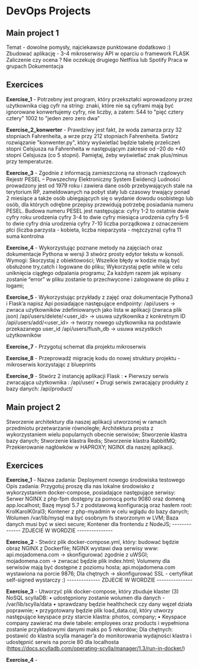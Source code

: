 # DevOps Projects

## Main project 1 
Temat - dowolne pomysły, najciekawsze punktowane dodatkowo :)
Zbudować aplikację - 3-4 mikroserwisy API w oparciu o framework FLASK
Zaliczenie czy ocena ?
Nie oczekuję drugiego Netflixa lub Spotify
Praca w grupach
Dokumentacja

## Exercices
**Exercise_1** - Potrzebny jest program, który przekształci wprowadzony przez użytkownika ciąg cyfr na string: znaki, które nie są cyframi mają być ignorowane konwertujemy cyfry, nie liczby, a zatem: 544 to "pięć cztery cztery" 1002 to "jeden zero zero dwa"

**Exercise_2_konwerter** - Prawdziwy jest fakt, że woda zamarza przy 32 stopniach Fahrenheita, a wrze przy 212 stopniach Fahrenheita. Swtórz rozwiązanie "konwenter.py", który wyświetlać będzie tabelę przeliczeń stopni Celsjusza na Fahrenheita w następującym zakresie od –20 do +40 stopni Celsjusza (co 5 stopni). Pamiętaj, żeby wyświetlać znak plus/minus przy temperaturze.

**Exercise_3** - Zgodnie z informacją zamieszczoną na stronach rządowych Rejestr PESEL – Powszechny Elektroniczny System Ewidencji Ludności prowadzony jest od 1979 roku i zawiera dane osób przebywających stale na terytorium RP, zameldowanych na pobyt stały lub czasowy trwający ponad 2 miesiące a także osób ubiegających się o wydanie dowodu osobistego lub osób, dla których odrębne przepisy przewidują potrzebę posiadania numeru PESEL.
Budowa numeru PESEL jest następująca:
cyfry 1-2 to ostatnie dwie cyfry roku urodzenia
cyfry 3-4 to dwie cyfry miesiąca urodzenia
cyfry 5-6 to dwie cyfry dnia urodzenia
cyfry 7-10 liczba porządkowa z oznaczeniem płci (liczba parzysta - kobieta, liczba nieparzysta - mężczyzna)
cyfra 11 suma kontrolna

**Exercise_4** - Wykorzystując poznane metody na zajęciach oraz dokumentacje Pythona w wersji 3 stwórz prosty edytor tekstu w konsoli.
Wymogi:
Skorzystaj z obiektowości;
Wszelkie błędy w kodzie mają być obsłużone try,catch i logowane do pliku;
Wykorzystaj pętle while w celu uniknięcia ciągłego odpalania programu;
Za każdym razem jak wpisany zostanie “error” w pliku zostanie to przechwycone i zalogowane do pliku z logami;


**Exercise_5** - Wykorzystując przykłady z zajęć oraz dokumentacje Pythona3 i Flask’a napisz Api posiadające następujące endpointy:
/api/users -> zwraca użytkowników zdefiniowanych jako lista w aplikacji (zwraca plik json)
/api/users/delete/<user_id> -> usuwa użytkownika z konkretnym ID
/api/users/add/<user_id> -> tworzy nowego użytkownika na podstawie przekazanego user_id
/api/users/flush_db -> usuwa wszystkich użytkowników

**Exercise_7** - Przygotuj schemat dla projektu mikroserwis

**Exercise_8** - Przeprowadź migrację kodu do nowej struktury projektu - mikroserwis korzystając z blueprints


**Exercise_9** - Stwórz 2 instancję aplikacji Flask :
•	Pierwszy serwis zwracająca użytkownika : /api/user/<id>
•	Drugi serwis zwracający produkty z bazy danych: /api/product/<id>


## Main project 2
Stworzenie architektury dla naszej aplikacji utworzonej w ramach przedmiotu przetwarzanie równoległe;
Architektura prosta z wykorzystaniem wielu popularnych obecnie serwisów;
Stworzenie klastra bazy danych;
Stworzenie klastra Redis;
Stworzenie klastra RabbitMQ;
Przekierowanie nagłówków w HAPROXY;
NGINX dla naszej aplikacji.

## Exercices

**Exercise_1** - Nazwa zadania: Deployment nowego środowiska testowego
Opis zadania: Przygotuj proszę dla nas lokalne środowisko z wykorzystaniem docker-compose, posiadające następujące serwisy:
Serwer NGINX z php-fpm dostępny za pomocą portu 9080 oraz domeną app.localhost;
Bazę mysql 5.7 z podstawową konfiguracją oraz hasłem root: KrolKarolK0ral3;
Kontener z php-myadmin w celu wglądu do bazy danych;
Wolumen /var/lib/mysql ma być osobnym fs stworzonym w LVM;
Baza danych musi być w sieci secure;
Kontener dla frontendu z NodeJS;   -------------- ZDJECIE W WORDZIE ---------------

**Exercise_2** - Stwórz plik docker-compose.yml, który:
budować będzie obraz NGINX z Dockerfile;
NGINX wystawi dwa serwisy www:
api.mojadomena.com -> skonfigurować zgodnie z uWSGI;
mojadomena.com -> zwracać będzie plik index.html;
Volumeny dla serwisów mają być dostępne z poziomu hosta;
api.mojadomena.com wystawiona na porcie 9876;
Dla chętnych -> skonfigurować SSL - certyfikat self-signed wystarczy :)
									-------------- ZDJECIE W WORDZIE ---------------

**Exercise_3** - Utworzyć plik docker-compose, który zbuduje klaster (3) NoSQL scyllaDB:
•	udostępniony zostanie wolumen dla danych - /var/lib/scylla/data
•	sprawdzany będzie healthcheck czy dany węzeł działa poprawnie;
•	przygotowany będzie plik load_data.cql, który utworzy następujące keyspace przy starcie klastra: photos, company;
•	Keyspace company zawierać ma dwie tabele: employees oraz products i wypełniona zostanie przykładowymi danymi maks po 5 rekordów;
Dla chętnych: postawić do klastra scylla manager’a do monitorowania wydajności klastra i udostępnić serwis na porcie 80 dla localhosta (https://docs.scylladb.com/operating-scylla/manager/1.3/run-in-docker/)


**Exercise_4** -
